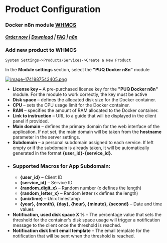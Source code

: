 # Product Configuration

### Docker n8n module **[WHMCS](https://puqcloud.com/link.php?id=77)** 

#####  [Order now](https://puqcloud.com/whmcs-module-docker-n8n.php) | [Download](https://download.puqcloud.com/WHMCS/servers/PUQ_WHMCS-Docker-n8n/) | [FAQ](https://faq.puqcloud.com/) | [n8n](https://puqcloud.com/link.php?id=117)

### Add new product to WHMCS

```
System Settings->Products/Services->Create a New Product
```

In the **Module settings** section, select the **"PUQ Docker n8n"** module

[![image-1741887543405.png](https://doc.puq.info/uploads/images/gallery/2025-03/scaled-1680-/image-1741887543405.png)](https://doc.puq.info/uploads/images/gallery/2025-03/image-1741887543405.png)

- **License key –** A pre-purchased license key for the **"PUQ Docker n8n"** module. For the module to work correctly, the key must be active
- **Disk space** – defines the allocated disk size for the Docker container.
- **CPU** – sets the CPU usage limit for the Docker container.
- **RAM** – specifies the amount of RAM allocated to the Docker container.
- **Link to instruction** – URL to a guide that will be displayed in the client panel if provided.
- **Main domain** – defines the primary domain for the web interface of the application. If not set, the main domain will be taken from the **hostname** parameter in the server settings.
- **Subdomain** – a personal subdomain assigned to each service. If left empty or if the subdomain is already taken, it will be automatically generated in the format **{user\_id}-{service\_id}**.
- ### Supported Macros for **App Subdomain**:
    - **{user\_id}** – Client ID
    - **{service\_id}** – Service ID
    - **{random\_digit\_x}** – Random number (x defines the length)
    - **{random\_letter\_x}** – Random letter (x defines the length)
    - **{unixtime}** – Unix timestamp
    - **{year}, {month}, {day}, {hour}, {minute}, {second}** – Date and time values 
- **Notification, used disk space X %** – The percentage value that sets the threshold for the container's disk space usage will trigger a notification message to the client once the threshold is reached.
- **Notification disk limit email template** – The email template for the notification that will be sent when the threshold is reached.